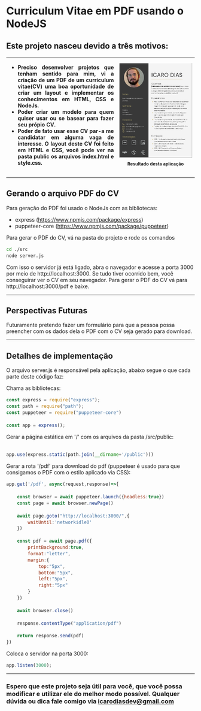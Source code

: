 # Curriculum Vitae em PDF usando o NodeJS 
## Este projeto nasceu devido a três motivos:

|<ul> <li align="justify">Preciso desenvolver projetos que tenham sentido para mim, vi a criação de um PDF de um curriculum vitae(CV) uma boa oportunidade de criar um layout e implementar os conhecimentos em HTML, CSS e NodeJs.</li><li align="justify">Poder criar um modelo para quem quiser usar ou se basear para fazer seu própio CV.</li><li align="justify"> Poder de fato usar esse CV par-a me candidatar em alguma  vaga de interesse. O layout deste CV foi feito em HTML e CSS, você pode ver na pasta public os arquivos index.html e style.css.</li></ul>|<img src="./CV-resultado.png" width=1300><br><sub>Resultado desta aplicação</sub>| 
| :---: | :---: | 

---

## Gerando o arquivo PDF do CV

Para geração do PDF foi usado o NodeJs com as bibliotecas: 
- express (https://www.npmjs.com/package/express)
- puppeteer-core (https://www.npmjs.com/package/puppeteer)

Para gerar o PDF do CV, vá na pasta do projeto e rode os comandos
~~~bash
cd ./src
node server.js
~~~
Com isso o servidor já está ligado, abra o navegador e acesse a porta 3000 por meio de http://localhost:3000. Se tudo tiver ocorrido bem, você conseguirar ver o CV em seu navegador. Para gerar o PDF do CV vá para  http://localhost:3000/pdf e baixe.

---
## Perspectivas Futuras

Futuramente pretendo fazer um formulário para que a pessoa possa preencher com os dados dela o PDF com o CV seja gerado para download.

---
## Detalhes de implementação
O arquivo server.js é responsável pela aplicação, abaixo segue o que cada parte deste código faz:

Chama as bibliotecas:
~~~js
const express = require("express");
const path = require("path");
const puppeteer = require("puppeteer-core")

const app = express();
~~~

Gerar a página estática em '/' com os arquivos da pasta /src/public:

~~~js

app.use(express.static(path.join(__dirname+'/public')))
~~~

Gerar a rota '/pdf' para download do pdf (puppeteer é usado para que consigamos o PDF com o estilo aplicado via CSS):

~~~js
app.get('/pdf', async(request,response)=>{

    const browser = await puppeteer.launch({headless:true})
    const page = await browser.newPage()

    await page.goto("http://localhost:3000/",{
        waitUntil:'networkidle0'
    })

    const pdf = await page.pdf({
        printBackground:true,
        format:"letter",
        margin:{
            top:"5px",
            bottom:"5px",
            left:"5px",
            right:"5px"
        }
    })

    await browser.close()

    response.contentType("application/pdf")

    return response.send(pdf)
})
~~~

Coloca o servidor na porta 3000:
~~~js
app.listen(3000);
~~~

---
### Espero que este projeto seja útil para você, que você possa modificar e utilizar ele do melhor modo possível. Qualquer dúvida ou dica fale comigo via icarodiasdev@gmail.com 


